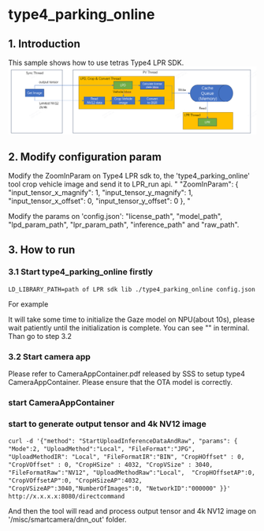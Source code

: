 # type4_parking_online

## 1. Introduction

This sample shows how to use tetras Type4 LPR SDK. 
![Official-Camera-App](architecture/Official-CameraApp-Arch.png)

## 2. Modify configuration param
Modify the ZoomInParam on Type4 LPR sdk to, the 'type4_parking_online' tool crop vehicle image and send it to LPR_run api.
"
    "ZoomInParam": {
        "input_tensor_x_magnify": 1,
        "input_tensor_y_magnify": 1,
        "input_tensor_x_offset": 0,
        "input_tensor_y_offset": 0
    },
"

Modify the params on 'config.json': "license_path", "model_path", "lpd_param_path", "lpr_param_path", "inference_path" and "raw_path".


## 3. How to run
### 3.1 Start type4_parking_online firstly

```shell
LD_LIBRARY_PATH=path of LPR sdk lib ./type4_parking_online config.json
```
For example



It will take some time to initialize the Gaze model on NPU(about 10s), please wait patiently until the initialization is complete. You can see "" in terminal. Than go to step 3.2

### 3.2 Start camera app
Please refer to CameraAppContainer.pdf released by SSS to setup type4 CameraAppContainer.
Please ensure that the OTA model is correctly.

### start CameraAppContainer
### start to generate output tensor and 4k NV12 image
```
curl -d '{"method": "StartUploadInferenceDataAndRaw", "params": { "Mode":2, "UploadMethod":"Local", "FileFormat":"JPG", "UploadMethodIR": "Local", "FileFormatIR":"BIN", "CropHOffset" : 0, "CropVOffset" : 0, "CropHSize" : 4032, "CropVSize" : 3040, "FileFormatRaw":"NV12", "UploadMethodRaw":"Local",  "CropHOffsetAP":0, "CropVOffsetAP":0, "CropHSizeAP":4032, "CropVSizeAP":3040,"NumberOfImages":0, "NetworkID":"000000" }}' http://x.x.x.x:8080/directcommand
```

And then the tool will read and process output tensor and 4k NV12 image on '/misc/smartcamera/dnn_out' folder.

